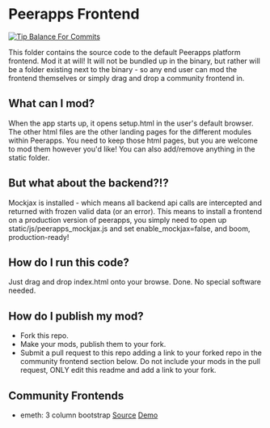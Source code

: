 Peerapps Frontend
===
[![Tip Balance For Commits](http://peer4commit.com/projects/148.svg)](http://peer4commit.com/projects/148)

This folder contains the source code to the default Peerapps platform frontend. Mod it at will! It will not be bundled up in the binary, but rather will be a folder existing next to the binary - so any end user can mod the frontend themselves or simply drag and drop a community frontend in.

## What can I mod?
When the app starts up, it opens setup.html in the user's default browser. The other html files are the other landing pages for the different modules within Peerapps. You need to keep those html pages, but you are welcome to mod them however you'd like! You can also add/remove anything in the static folder.

## But what about the backend?!?
Mockjax is installed - which means all backend api calls are intercepted and returned with frozen valid data (or an error). This means to install a frontend on a production version of peerapps, you simply need to open up static/js/peerapps_mockjax.js and set enable_mockjax=false, and boom, production-ready!

## How do I run this code?
Just drag and drop index.html onto your browse. Done. No special software needed.

## How do I publish my mod?
 - Fork this repo.
 - Make your mods, publish them to your fork.
 - Submit a pull request to this repo adding a link to your forked repo in the community frontend section below. Do not include your mods in the pull request, ONLY edit this readme and add a link to your fork.

## Community Frontends
 - emeth: 3 column bootstrap [Source](https://github.com/Peerapps/Peerapps-Frontend) [Demo](https://cdn.rawgit.com/Peerapps/Peerapps-Frontend/master/setup.html)


